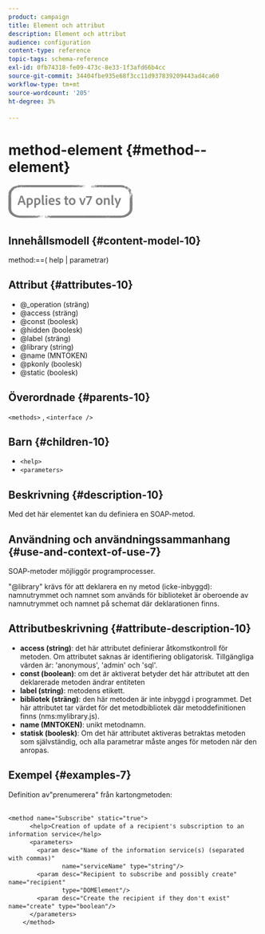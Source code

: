 ```yaml
---
product: campaign
title: Element och attribut
description: Element och attribut
audience: configuration
content-type: reference
topic-tags: schema-reference
exl-id: 0fb74318-fe09-473c-8e33-1f3afd66b4cc
source-git-commit: 34404fbe935e68f3cc11d937839209443ad4ca60
workflow-type: tm+mt
source-wordcount: '205'
ht-degree: 3%

---
```


# method-element {#method--element}

![](../../../assets/v7-only.svg)

## Innehållsmodell {#content-model-10}

method:==( help | parametrar)

## Attribut {#attributes-10}

* @_operation (sträng)
* @access (sträng)
* @const (boolesk)
* @hidden (boolesk)
* @label (sträng)
* @library (string)
* @name (MNTOKEN)
* @pkonly (boolesk)
* @static (boolesk)

## Överordnade {#parents-10}

`<methods>`  ,  `<interface />`

## Barn {#children-10}

* `<help>`
* `<parameters>`

## Beskrivning {#description-10}

Med det här elementet kan du definiera en SOAP-metod.

## Användning och användningssammanhang {#use-and-context-of-use-7}

SOAP-metoder möjliggör programprocesser.

&quot;@library&quot; krävs för att deklarera en ny metod (icke-inbyggd): namnutrymmet och namnet som används för biblioteket är oberoende av namnutrymmet och namnet på schemat där deklarationen finns.

## Attributbeskrivning {#attribute-description-10}

* **access (string)**: det här attributet definierar åtkomstkontroll för metoden. Om attributet saknas är identifiering obligatorisk. Tillgängliga värden är: &#39;anonymous&#39;, &#39;admin&#39; och &#39;sql&#39;.
* **const (boolean)**: om det är aktiverat betyder det här attributet att den deklarerade metoden ändrar entiteten
* **label (string)**: metodens etikett.
* **bibliotek (sträng)**: den här metoden är inte inbyggd i programmet. Det här attributet tar värdet för det metodbibliotek där metoddefinitionen finns (nms:mylibrary.js).
* **name (MNTOKEN)**: unikt metodnamn.
* **statisk (boolesk)**: Om det här attributet aktiveras betraktas metoden som självständig, och alla parametrar måste anges för metoden när den anropas.

## Exempel {#examples-7}

Definition av&quot;prenumerera&quot; från kartongmetoden:

```
 
<method name="Subscribe" static="true">
      <help>Creation of update of a recipient's subscription to an information service</help>
      <parameters>
        <param desc="Name of the information service(s) (separated with commas)"
               name="serviceName" type="string"/>
        <param desc="Recipient to subscribe and possibly create" name="recipient"
               type="DOMElement"/>
        <param desc="Create the recipient if they don't exist" name="create" type="boolean"/>
      </parameters>     
    </method>
```
